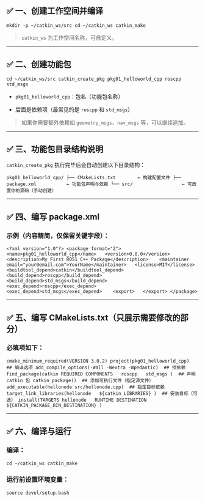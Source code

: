 ## ✅ 一、创建工作空间并编译

`mkdir -p ~/catkin_ws/src cd ~/catkin_ws catkin_make`

> `catkin_ws` 为工作空间名称，可自定义。

---

## ✅ 二、创建功能包

`cd ~/catkin_ws/src catkin_create_pkg pkg01_helloworld_cpp roscpp std_msgs`

- `pkg01_helloworld_cpp`：包名（功能包名称）
    
- 后面是依赖项（最常见的是 `roscpp` 和 `std_msgs`）
    

> 如果你需要额外依赖如 `geometry_msgs`、`nav_msgs` 等，可以继续追加。

---

## ✅ 三、功能包目录结构说明

`catkin_create_pkg` 执行完毕后会自动创建以下目录结构：


`pkg01_helloworld_cpp/ ├── CMakeLists.txt        ← 构建配置文件 ├── package.xml           ← 功能包声明与依赖 └── src/                  ← 可放置你的源码（手动创建）`

---

## ✅ 四、编写 package.xml

### 示例（内容精简，仅保留关键字段）：



`<?xml version="1.0"?> <package format="2">   <name>pkg01_helloworld_cpp</name>   <version>0.0.0</version>   <description>My First ROS1 C++ Package</description>    <maintainer email="your@email.com">YourName</maintainer>   <license>MIT</license>    <buildtool_depend>catkin</buildtool_depend>   <build_depend>roscpp</build_depend>   <build_depend>std_msgs</build_depend>    <exec_depend>roscpp</exec_depend>   <exec_depend>std_msgs</exec_depend>    <export>   </export> </package>`

---

## ✅ 五、编写 CMakeLists.txt（只展示需要修改的部分）

### 必填项如下：


`cmake_minimum_required(VERSION 3.0.2) project(pkg01_helloworld_cpp)  ## 编译选项 add_compile_options(-Wall -Wextra -Wpedantic)  ## 找依赖 find_package(catkin REQUIRED COMPONENTS   roscpp   std_msgs )  ## 声明 catkin 包 catkin_package()  ## 添加可执行文件（指定源文件） add_executable(hellonode src/hellonode.cpp)  ## 指定目标依赖 target_link_libraries(hellonode   ${catkin_LIBRARIES} )  ## 安装目标（可选） install(TARGETS hellonode   RUNTIME DESTINATION ${CATKIN_PACKAGE_BIN_DESTINATION} )`

---

## ✅ 六、编译与运行

### 编译：

`cd ~/catkin_ws catkin_make`

### 运行前设置环境变量：

`source devel/setup.bash`
